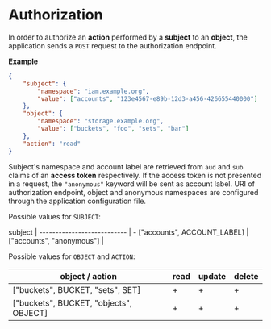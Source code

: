 # Authorization

In order to authorize an **action** performed by a **subject** to an **object**, the application sends a `POST` request to the authorization endpoint.

**Example**

```json
{
    "subject": {
        "namespace": "iam.example.org",
        "value": ["accounts", "123e4567-e89b-12d3-a456-426655440000"]
    },
    "object": {
        "namespace": "storage.example.org",
        "value": ["buckets", "foo", "sets", "bar"]
    },
    "action": "read"
}
```

Subject's namespace and account label are retrieved from `aud` and `sub` claims of an **access token** respectively. If the access token is not presented in a request, the `"anonymous"` keyword will be sent as account label. URI of authorization endpoint, object and anonymous namespaces are configured through the application configuration file.

Possible values for `SUBJECT`:

subject                     |
--------------------------- | -
["accounts", ACCOUNT_LABEL] |
["accounts", "anonymous"]   |

Possible values for `OBJECT` and `ACTION`:

object / action                        | read | update | delete
-------------------------------------- | ---- | ------ | ------
["buckets", BUCKET, "sets", SET]       |    + |      + |      +
["buckets", BUCKET, "objects", OBJECT] |    + |      + |      +
